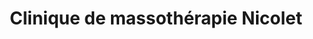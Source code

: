 ---
title: "Clinique de massothérapie Nicolet"
url: /nicolet/clinique-de-massotherapie-nicolet/
shop: Massage
---